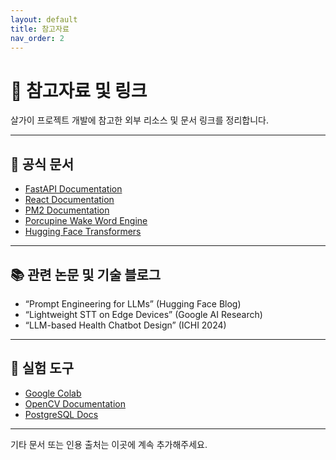 ```yaml
---
layout: default
title: 참고자료
nav_order: 2
---
```


# 🔗 참고자료 및 링크

살가이 프로젝트 개발에 참고한 외부 리소스 및 문서 링크를 정리합니다.

---

## 📄 공식 문서

- [FastAPI Documentation](https://fastapi.tiangolo.com/)
- [React Documentation](https://reactjs.org/)
- [PM2 Documentation](https://pm2.keymetrics.io/)
- [Porcupine Wake Word Engine](https://picovoice.ai/products/porcupine/)
- [Hugging Face Transformers](https://huggingface.co/docs/transformers/index)

---

## 📚 관련 논문 및 기술 블로그

- “Prompt Engineering for LLMs” (Hugging Face Blog)
- “Lightweight STT on Edge Devices” (Google AI Research)
- “LLM-based Health Chatbot Design” (ICHI 2024)

---

## 🧪 실험 도구

- [Google Colab](https://colab.research.google.com/)
- [OpenCV Documentation](https://docs.opencv.org/)
- [PostgreSQL Docs](https://www.postgresql.org/docs/)

---

기타 문서 또는 인용 출처는 이곳에 계속 추가해주세요.
